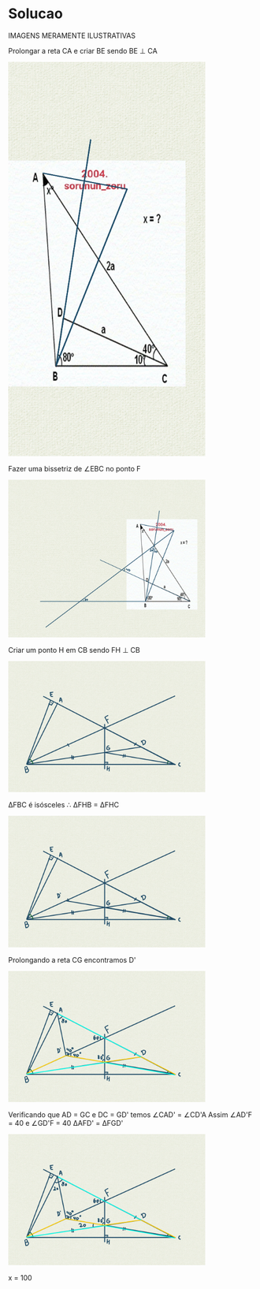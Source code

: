 # Solucao

IMAGENS MERAMENTE ILUSTRATIVAS

Prolongar a reta CA e criar BE sendo BE ⊥ CA

<img src="assets/01.png" width="400"/>

Fazer uma bissetriz de ∠EBC no ponto F

<img src="assets/02.png" width="400"/>

Criar um ponto H em CB sendo FH ⊥ CB

<img src="assets/03.png" width="400"/>

∆FBC é isósceles ∴ ∆FHB = ∆FHC

<img src="assets/04.png" width="400"/>

Prolongando a reta CG encontramos D'

<img src="assets/05.png" width="400"/>

Verificando que AD = GC e DC = GD' temos ∠CAD' = ∠CD'A
Assim ∠AD'F = 40 e ∠GD'F = 40
∆AFD' = ∆FGD'

<img src="assets/06.png" width="400"/>

x = 100
